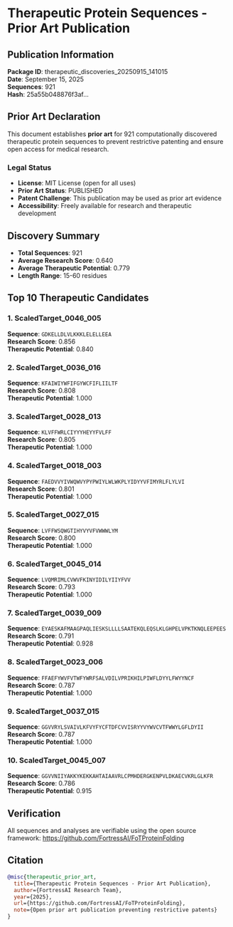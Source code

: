 # Therapeutic Protein Sequences - Prior Art Publication

## Publication Information

**Package ID**: therapeutic_discoveries_20250915_141015  
**Date**: September 15, 2025  
**Sequences**: 921  
**Hash**: 25a55b048876f3af...  

## Prior Art Declaration

This document establishes **prior art** for 921 computationally discovered therapeutic protein sequences to prevent restrictive patenting and ensure open access for medical research.

### Legal Status
- **License**: MIT License (open for all uses)
- **Prior Art Status**: PUBLISHED
- **Patent Challenge**: This publication may be used as prior art evidence
- **Accessibility**: Freely available for research and therapeutic development

## Discovery Summary

- **Total Sequences**: 921
- **Average Research Score**: 0.640
- **Average Therapeutic Potential**: 0.779
- **Length Range**: 15-60 residues

## Top 10 Therapeutic Candidates


### 1. ScaledTarget_0046_005
**Sequence**: `GDKELLDLVLKKKLELELLEEA`  
**Research Score**: 0.856  
**Therapeutic Potential**: 0.840  

### 2. ScaledTarget_0036_016
**Sequence**: `KFAIWIYWFIFGYWCFIFLIILTF`  
**Research Score**: 0.808  
**Therapeutic Potential**: 1.000  

### 3. ScaledTarget_0028_013
**Sequence**: `KLVFFWRLCIYYYHEYYFVLFF`  
**Research Score**: 0.805  
**Therapeutic Potential**: 1.000  

### 4. ScaledTarget_0018_003
**Sequence**: `FAEDVVYIVWQWVYPYPWIYLWLWKPLYIDYYVFIMYRLFLYLVI`  
**Research Score**: 0.801  
**Therapeutic Potential**: 1.000  

### 5. ScaledTarget_0027_015
**Sequence**: `LVFFWSQWGTIHYVYVFVWWWLYM`  
**Research Score**: 0.800  
**Therapeutic Potential**: 1.000  

### 6. ScaledTarget_0045_014
**Sequence**: `LVQMRIMLCVWVFKINYIDILYIIYFVV`  
**Research Score**: 0.793  
**Therapeutic Potential**: 1.000  

### 7. ScaledTarget_0039_009
**Sequence**: `EYAESKAFMAAGPAQLIESKSLLLLSAATEKQLEQSLKLGHPELVPKTKNQLEEPEES`  
**Research Score**: 0.791  
**Therapeutic Potential**: 0.928  

### 8. ScaledTarget_0023_006
**Sequence**: `FFAEFYWVFVTWFYWRFSALVDILVPRIKHILPIWFLDYYLFWYYNCF`  
**Research Score**: 0.787  
**Therapeutic Potential**: 1.000  

### 9. ScaledTarget_0037_015
**Sequence**: `GGVVRYLSVAIVLKFVYFYCFTDFCVVISRYYVYWVCVTFWWYLGFLDYII`  
**Research Score**: 0.787  
**Therapeutic Potential**: 1.000  

### 10. ScaledTarget_0045_007
**Sequence**: `GGVVNIIYAKKYKEKKAHTAIAAVRLCPMHDERGKENPVLDKAECVKRLGLKFR`  
**Research Score**: 0.786  
**Therapeutic Potential**: 0.915  

## Verification

All sequences and analyses are verifiable using the open source framework:
https://github.com/FortressAI/FoTProteinFolding

## Citation

```bibtex
@misc{therapeutic_prior_art,
  title={Therapeutic Protein Sequences - Prior Art Publication},
  author={FortressAI Research Team},
  year={2025},
  url={https://github.com/FortressAI/FoTProteinFolding},
  note={Open prior art publication preventing restrictive patents}
}
```
